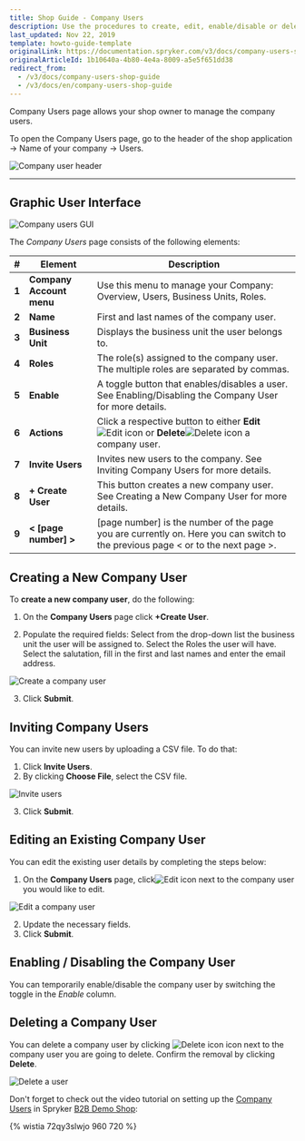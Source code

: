 ```yaml
---
title: Shop Guide - Company Users
description: Use the procedures to create, edit, enable/disable or delete company users, and invite new users using a .CSV file on the Company Users page.
last_updated: Nov 22, 2019
template: howto-guide-template
originalLink: https://documentation.spryker.com/v3/docs/company-users-shop-guide
originalArticleId: 1b10640a-4b80-4e4a-8009-a5e5f651dd38
redirect_from:
  - /v3/docs/company-users-shop-guide
  - /v3/docs/en/company-users-shop-guide
---
```




Company Users page allows your shop owner to manage the company users.

To open the Company Users page, go to the header of the shop application → Name of your company → Users.

![Company user header](https://spryker.s3.eu-central-1.amazonaws.com/docs/User+Guides/Shop+User+Guides/Company+Users/users-header.png) 

***
## Graphic User Interface

![Company users GUI](https://spryker.s3.eu-central-1.amazonaws.com/docs/User+Guides/Shop+User+Guides/Company+Users/company-users-table.png) 

The *Company Users* page consists of the following elements:

| # | Element | Description |
|---|---|---|
|  **1** |  **Company Account menu** | Use this menu to manage your Company: Overview, Users, Business Units, Roles. |
|  **2** |  **Name** | First and last names of the company user. |
|  **3** |  **Business Unit** | Displays the business unit the user belongs to. |
|  **4** |  **Roles** | The role(s) assigned to the company user. The multiple roles are separated by commas. |
|  **5** |  **Enable** | A toggle button that enables/disables a user. See Enabling/Disabling the Company User for more details. |
|  **6** |  **Actions** | Click a respective button to either **Edit**![Edit icon](https://spryker.s3.eu-central-1.amazonaws.com/docs/User+Guides/Shop+User+Guides/Company+Users/edit-icon.png) or **Delete**![Delete icon](https://spryker.s3.eu-central-1.amazonaws.com/docs/User+Guides/Shop+User+Guides/Company+Users/delete-icon.png) a company user. |
|  **7** |  **Invite Users** | Invites new users to the company. See Inviting Company Users for more details. |
|  **8** |  **+ Create User** | This button creates a new company user. See Creating a New Company User for more details. |
|  **9** |  **< [page number] >** | [page number] is the number of the page you are currently on. Here you can switch to the previous page < or to the next page >. |

## Creating a New Company User

To **create a new company user**, do the following:

1. On the **Company Users** page click **+Create User**.

2. Populate the required fields: Select from the drop-down list the business unit the user will be assigned to. Select the Roles the user will have. Select the salutation, fill in the first and last names and enter the email address.

![Create a company user](https://spryker.s3.eu-central-1.amazonaws.com/docs/User+Guides/Shop+User+Guides/Company+Users/create-user.png) 

3. Click **Submit**.

## Inviting Company Users

You can invite new users by uploading a CSV file. To do that:

1. Click **Invite Users**.
2. By clicking **Choose File**, select the CSV file.

![Invite users](https://spryker.s3.eu-central-1.amazonaws.com/docs/User+Guides/Shop+User+Guides/Company+Users/invite-users.png) 

3. Click **Submit**.

## Editing an Existing Company User

You can edit the existing user details by completing the steps below:

1. On the **Company Users** page, click![Edit icon](https://spryker.s3.eu-central-1.amazonaws.com/docs/User+Guides/Shop+User+Guides/Company+Users/edit-icon.png) next to the company user you would like to edit.

![Edit a company user](https://spryker.s3.eu-central-1.amazonaws.com/docs/User+Guides/Shop+User+Guides/Company+Users/edit-company-user.png) 

2. Update the necessary fields.
3. Click **Submit**.

## Enabling / Disabling the Company User

You can temporarily enable/disable the company user by switching the toggle in the *Enable* column.

## Deleting a Company User

You can delete a company user by clicking ![Delete icon](https://spryker.s3.eu-central-1.amazonaws.com/docs/User+Guides/Shop+User+Guides/Company+Users/delete-icon.png) icon next to the company user you are going to delete. Confirm the removal by clicking **Delete**.

![Delete a user](https://spryker.s3.eu-central-1.amazonaws.com/docs/User+Guides/Shop+User+Guides/Company+Users/delete-user.png) 

Don't forget to check out the video tutorial on setting up the [Company Users](/docs/scos/user/features/{{page.version}}/company-account-feature-overview/company-accounts-overview.html) in Spryker [B2B Demo Shop](https://docs.spryker.com/docs/scos/user/intro-to-spryker/b2b-suite.html):

{% wistia 72qy3slwjo 960 720 %}
